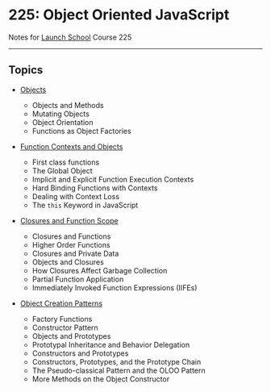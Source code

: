 # 225: Object Oriented JavaScript

Notes for [Launch School](https://launchschool.com/) Course 225

--------

## Topics

  * [Objects](objects.md)
    * Objects and Methods
    * Mutating Objects
    * Object Orientation
    * Functions as Object Factories

  * [Function Contexts and Objects](function_contexts_and_objects.md)
    * First class functions
    * The Global Object
    * Implicit and Explicit Function Execution Contexts
    * Hard Binding Functions with Contexts
    * Dealing with Context Loss
    * The `this` Keyword in JavaScript

  * [Closures and Function Scope](closures_and_function_scope.md)
    * Closures and Functions
    * Higher Order Functions
    * Closures and Private Data
    * Objects and Closures
    * How Closures Affect Garbage Collection
    * Partial Function Application
    * Immediately Invoked Function Expressions (IIFEs)

  * [Object Creation Patterns](object_creation_patterns.md)
    * Factory Functions
    * Constructor Pattern
    * Objects and Prototypes
    * Prototypal Inheritance and Behavior Delegation
    * Constructors and Prototypes
    * Constructors, Prototypes, and the Prototype Chain
    * The Pseudo-classical Pattern and the OLOO Pattern
    * More Methods on the Object Constructor
